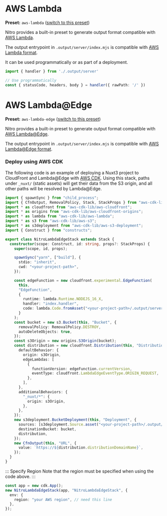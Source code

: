 # AWS Lambda

**Preset:** `aws-lambda` ([switch to this preset](/deploy/#changing-the-deployment-preset))

Nitro provides a built-in preset to generate output format compatible with [AWS Lambda](https://aws.amazon.com/lambda/).

The output entrypoint in `.output/server/index.mjs` is compatible with [AWS Lambda format](https://docs.aws.amazon.com/lex/latest/dg/lambda-input-response-format.html).

It can be used programmatically or as part of a deployment.

```ts
import { handler } from './.output/server'

// Use programmatically
const { statusCode, headers, body } = handler({ rawPath: '/' })
```

# AWS Lambda@Edge

**Preset:** `aws-lambda-edge` ([switch to this preset](/deploy/#changing-the-deployment-preset))

Nitro provides a built-in preset to generate output format compatible with [AWS Lambda@Edge](https://docs.aws.amazon.com/lambda/latest/dg/lambda-edge.html).

The output entrypoint in `.output/server/index.mjs` is compatible with [AWS Lambda@Edge format](https://docs.aws.amazon.com/AmazonCloudFront/latest/DeveloperGuide/lambda-event-structure.html).

### Deploy using AWS CDK

The following code is an example of deploying a Nuxt3 project to CloudFront and Lambda@Edge with [AWS CDK](https://github.com/aws/aws-cdk). Using this stack, paths under `_nuxt/` (static assets) will get their data from the S3 origin, and all other paths will be resolved by Lambda@Edge.

```ts
import { spawnSync } from "child_process";
import { CfnOutput, RemovalPolicy, Stack, StackProps } from "aws-cdk-lib";
import * as cloudfront from "aws-cdk-lib/aws-cloudfront";
import * as origins from "aws-cdk-lib/aws-cloudfront-origins";
import * as lambda from "aws-cdk-lib/aws-lambda";
import * as s3 from "aws-cdk-lib/aws-s3";
import * as s3deployment from "aws-cdk-lib/aws-s3-deployment";
import { Construct } from "constructs";

export class NitroLambdaEdgeStack extends Stack {
  constructor(scope: Construct, id: string, props?: StackProps) {
    super(scope, id, props);

    spawnSync("yarn", ["build"], {
      stdio: "inherit",
      cwd: "<your-project-path>",
    });

    const edgeFunction = new cloudfront.experimental.EdgeFunction(
      this,
      "EdgeFunction",
      {
        runtime: lambda.Runtime.NODEJS_16_X,
        handler: "index.handler",
        code: lambda.Code.fromAsset("<your-project-path>/.output/server"),
      }
    );
    const bucket = new s3.Bucket(this, "Bucket", {
      removalPolicy: RemovalPolicy.DESTROY,
      autoDeleteObjects: true,
    });
    const s3Origin = new origins.S3Origin(bucket);
    const distribution = new cloudfront.Distribution(this, "Distribution", {
      defaultBehavior: {
        origin: s3Origin,
        edgeLambdas: [
          {
            functionVersion: edgeFunction.currentVersion,
            eventType: cloudfront.LambdaEdgeEventType.ORIGIN_REQUEST,
          },
        ],
      },
      additionalBehaviors: {
        "_nuxt/*": {
          origin: s3Origin,
        },
      },
    });
    new s3deployment.BucketDeployment(this, "Deployment", {
      sources: [s3deployment.Source.asset("<your-project-path>/.output/public")],
      destinationBucket: bucket,
      distribution,
    });
    new CfnOutput(this, "URL", {
      value: `https://${distribution.distributionDomainName}`,
    });
  }
}
```

::: Specify Region
Note that the region must be specified when using the code above.
:::

```ts
const app = new cdk.App();
new NitroLambdaEdgeStack(app, "NitroLambdaEdgeStack", {
  env: {
    region: "your AWS region", // need this line
  },
});
```